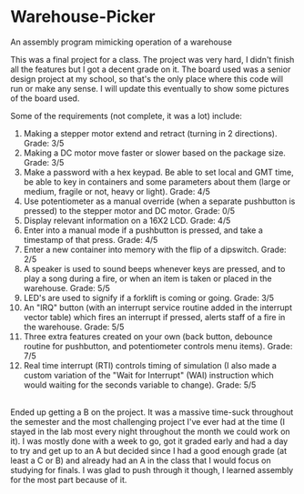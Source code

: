 # Warehouse-Picker
An assembly program mimicking operation of a warehouse

This was a final project for a class. The project was very hard, I didn't finish all the features but I got a decent grade on it.  The board used was a senior design project at my school, so that's the only place where this code will run or make any sense. I will update this eventually to show some pictures of the board used.

Some of the requirements (not complete, it was a lot) include:<br />
1) Making a stepper motor extend and retract (turning in 2 directions). Grade: 3/5<br />
2) Making a DC motor move faster or slower based on the package size. Grade: 3/5<br />
3) Make a password with a hex keypad.  Be able to set local and GMT time, be able to key in containers and some parameters about them (large or medium, fragile or not, heavy or light). Grade: 4/5<br />
4) Use potentiometer as a manual override (when a separate pushbutton is pressed) to the stepper motor and DC motor. Grade: 0/5<br />
5) Display relevant information on a 16X2 LCD. Grade: 4/5<br />
6) Enter into a manual mode if a pushbutton is pressed, and take a timestamp of that press. Grade: 4/5<br />
7) Enter a new container into memory with the flip of a dipswitch. Grade: 2/5<br />
8) A speaker is used to sound beeps whenever keys are pressed, and to play a song during a fire, or when an item is taken or placed in the warehouse. Grade: 5/5<br />
9) LED's are used to signify if a forklift is coming or going. Grade: 3/5<br />
10) An "IRQ" button (with an interrupt service routine added in the interrupt vector table) which fires an interrupt if pressed, alerts staff of a fire in the warehouse. Grade: 5/5<br />
11) Three extra features created on your own (back button, debounce routine for pushbutton, and potentiometer controls menu items). Grade: 7/5<br />
12) Real time interrupt (RTI) controls timing of simulation (I also made a custom variation of the "Wait for Interrupt" (WAI) instruction which would waiting for the seconds variable to change). Grade: 5/5<br /><br />

Ended up getting a B on the project.  It was a massive time-suck throughout the semester and the most challenging project I've ever had at the time (I stayed in the lab most every night throughout the month we could work on it).  I was mostly done with a week to go, got it graded early and had a day to try and get up to an A but decided since I had a good enough grade (at least a C or B) and already had an A in the class that I would focus on studying for finals.  I was glad to push through it though, I learned assembly for the most part because of it.
